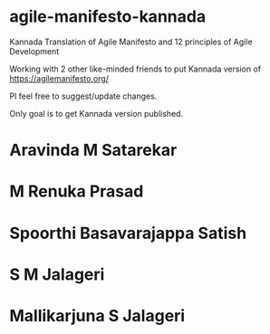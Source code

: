 # agile-manifesto-kannada
Kannada Translation of Agile Manifesto and 12 principles of Agile Development

Working with 2 other like-minded friends to put Kannada version of https://agilemanifesto.org/

Pl feel free to suggest/update changes.

Only goal is to get Kannada version published.  

# Aravinda M Satarekar
# M Renuka Prasad
# Spoorthi Basavarajappa Satish
# S M Jalageri
# Mallikarjuna S Jalageri

